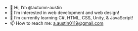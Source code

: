 - 👋 Hi, I’m @autumn-austin
- 👀 I’m interested in web development and web design!
- 🌱 I’m currently learning C#, HTML, CSS, Unity, & JavaScript!
- 📫 How to reach me: a.austin0119@gmail.com

<!---
autumn-austin/autumn-austin is a ✨ special ✨ repository because its `README.md` (this file) appears on your GitHub profile.
You can click the Preview link to take a look at your changes.
--->
